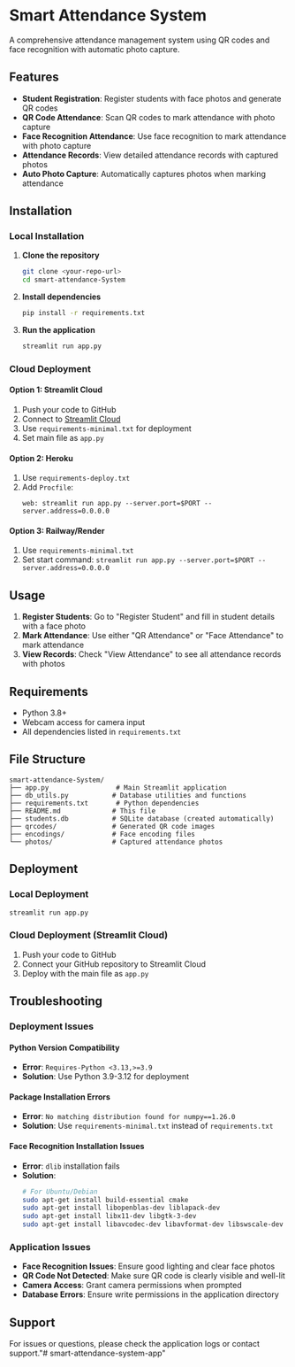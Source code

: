 # Smart Attendance System

A comprehensive attendance management system using QR codes and face recognition with automatic photo capture.

## Features

- **Student Registration**: Register students with face photos and generate QR codes
- **QR Code Attendance**: Scan QR codes to mark attendance with photo capture
- **Face Recognition Attendance**: Use face recognition to mark attendance with photo capture
- **Attendance Records**: View detailed attendance records with captured photos
- **Auto Photo Capture**: Automatically captures photos when marking attendance

## Installation

### Local Installation

1. **Clone the repository**
   ```bash
   git clone <your-repo-url>
   cd smart-attendance-System
   ```

2. **Install dependencies**
   ```bash
   pip install -r requirements.txt
   ```

3. **Run the application**
   ```bash
   streamlit run app.py
   ```

### Cloud Deployment

#### Option 1: Streamlit Cloud
1. Push your code to GitHub
2. Connect to [Streamlit Cloud](https://share.streamlit.io)
3. Use `requirements-minimal.txt` for deployment
4. Set main file as `app.py`

#### Option 2: Heroku
1. Use `requirements-deploy.txt`
2. Add `Procfile`:
   ```
   web: streamlit run app.py --server.port=$PORT --server.address=0.0.0.0
   ```

#### Option 3: Railway/Render
1. Use `requirements-minimal.txt`
2. Set start command: `streamlit run app.py --server.port=$PORT --server.address=0.0.0.0`

## Usage

1. **Register Students**: Go to "Register Student" and fill in student details with a face photo
2. **Mark Attendance**: Use either "QR Attendance" or "Face Attendance" to mark attendance
3. **View Records**: Check "View Attendance" to see all attendance records with photos

## Requirements

- Python 3.8+
- Webcam access for camera input
- All dependencies listed in `requirements.txt`

## File Structure

```
smart-attendance-System/
├── app.py                 # Main Streamlit application
├── db_utils.py           # Database utilities and functions
├── requirements.txt       # Python dependencies
├── README.md             # This file
├── students.db           # SQLite database (created automatically)
├── qrcodes/              # Generated QR code images
├── encodings/            # Face encoding files
└── photos/               # Captured attendance photos
```

## Deployment

### Local Deployment
```bash
streamlit run app.py
```

### Cloud Deployment (Streamlit Cloud)
1. Push your code to GitHub
2. Connect your GitHub repository to Streamlit Cloud
3. Deploy with the main file as `app.py`

## Troubleshooting

### Deployment Issues

#### Python Version Compatibility
- **Error**: `Requires-Python <3.13,>=3.9`
- **Solution**: Use Python 3.9-3.12 for deployment

#### Package Installation Errors
- **Error**: `No matching distribution found for numpy==1.26.0`
- **Solution**: Use `requirements-minimal.txt` instead of `requirements.txt`

#### Face Recognition Installation Issues
- **Error**: `dlib` installation fails
- **Solution**: 
  ```bash
  # For Ubuntu/Debian
  sudo apt-get install build-essential cmake
  sudo apt-get install libopenblas-dev liblapack-dev
  sudo apt-get install libx11-dev libgtk-3-dev
  sudo apt-get install libavcodec-dev libavformat-dev libswscale-dev
  ```

### Application Issues

- **Face Recognition Issues**: Ensure good lighting and clear face photos
- **QR Code Not Detected**: Make sure QR code is clearly visible and well-lit
- **Camera Access**: Grant camera permissions when prompted
- **Database Errors**: Ensure write permissions in the application directory

## Support

For issues or questions, please check the application logs or contact support."# smart-attendance-system-app" 
